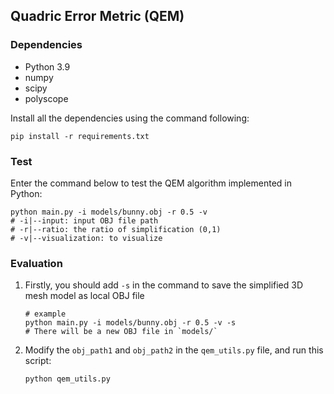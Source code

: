 ## Quadric Error Metric (QEM)

### Dependencies

- Python 3.9
- numpy
- scipy
- polyscope

Install all the dependencies using the command following:

```shell
pip install -r requirements.txt
```

### Test

Enter the command below to test the QEM algorithm implemented in Python:

```shell
python main.py -i models/bunny.obj -r 0.5 -v
# -i|--input: input OBJ file path
# -r|--ratio: the ratio of simplification (0,1)
# -v|--visualization: to visualize
```

### Evaluation

1. Firstly, you should add `-s` in the command to save the simplified 3D mesh model as local OBJ file

   ```shell
   # example
   python main.py -i models/bunny.obj -r 0.5 -v -s
   # There will be a new OBJ file in `models/`
   ```

2. Modify the `obj_path1` and `obj_path2` in the `qem_utils.py` file, and run this script:

   ```shell
   python qem_utils.py
   ```

